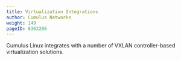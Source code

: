 ```yaml
---
title: Virtualization Integrations
author: Cumulus Networks
weight: 149
pageID: 8362286
---
```

Cumulus Linux integrates with a number of VXLAN controller-based
virtualization solutions.
